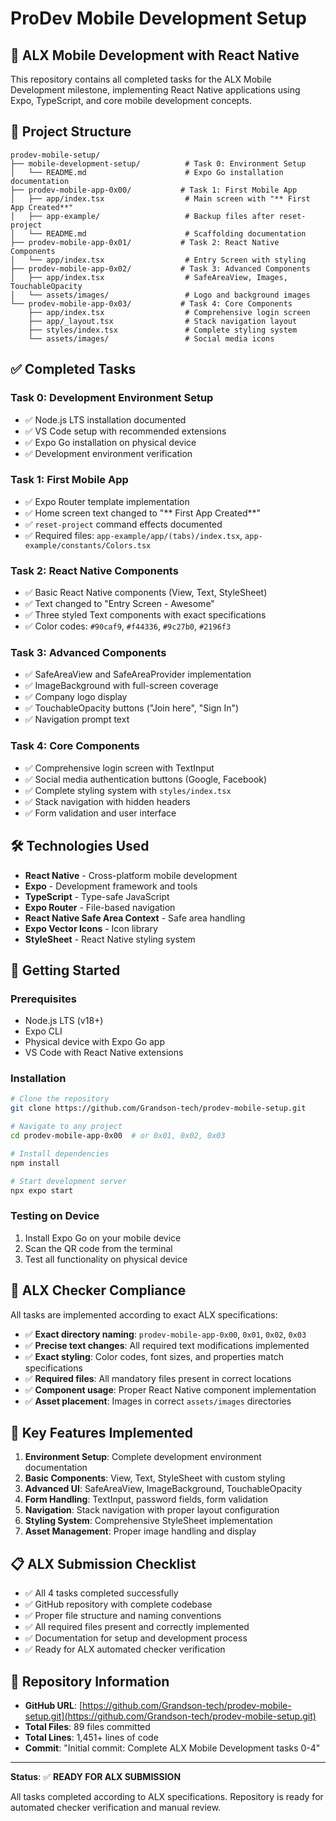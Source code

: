 # ProDev Mobile Development Setup

## 🚀 ALX Mobile Development with React Native

This repository contains all completed tasks for the ALX Mobile Development milestone, implementing React Native applications using Expo, TypeScript, and core mobile development concepts.

## 📁 Project Structure

```
prodev-mobile-setup/
├── mobile-development-setup/          # Task 0: Environment Setup
│   └── README.md                      # Expo Go installation documentation
├── prodev-mobile-app-0x00/           # Task 1: First Mobile App
│   ├── app/index.tsx                  # Main screen with "** First App Created**"
│   ├── app-example/                   # Backup files after reset-project
│   └── README.md                      # Scaffolding documentation
├── prodev-mobile-app-0x01/           # Task 2: React Native Components
│   └── app/index.tsx                  # Entry Screen with styling
├── prodev-mobile-app-0x02/           # Task 3: Advanced Components
│   ├── app/index.tsx                  # SafeAreaView, Images, TouchableOpacity
│   └── assets/images/                 # Logo and background images
└── prodev-mobile-app-0x03/           # Task 4: Core Components
    ├── app/index.tsx                  # Comprehensive login screen
    ├── app/_layout.tsx                # Stack navigation layout
    ├── styles/index.tsx               # Complete styling system
    └── assets/images/                 # Social media icons
```

## ✅ Completed Tasks

### **Task 0: Development Environment Setup**
- ✅ Node.js LTS installation documented
- ✅ VS Code setup with recommended extensions
- ✅ Expo Go installation on physical device
- ✅ Development environment verification

### **Task 1: First Mobile App**
- ✅ Expo Router template implementation
- ✅ Home screen text changed to "** First App Created**"
- ✅ `reset-project` command effects documented
- ✅ Required files: `app-example/app/(tabs)/index.tsx`, `app-example/constants/Colors.tsx`

### **Task 2: React Native Components**
- ✅ Basic React Native components (View, Text, StyleSheet)
- ✅ Text changed to "Entry Screen - Awesome"
- ✅ Three styled Text components with exact specifications
- ✅ Color codes: `#90caf9`, `#f44336`, `#9c27b0`, `#2196f3`

### **Task 3: Advanced Components**
- ✅ SafeAreaView and SafeAreaProvider implementation
- ✅ ImageBackground with full-screen coverage
- ✅ Company logo display
- ✅ TouchableOpacity buttons ("Join here", "Sign In")
- ✅ Navigation prompt text

### **Task 4: Core Components**
- ✅ Comprehensive login screen with TextInput
- ✅ Social media authentication buttons (Google, Facebook)
- ✅ Complete styling system with `styles/index.tsx`
- ✅ Stack navigation with hidden headers
- ✅ Form validation and user interface

## 🛠️ Technologies Used

- **React Native** - Cross-platform mobile development
- **Expo** - Development framework and tools
- **TypeScript** - Type-safe JavaScript
- **Expo Router** - File-based navigation
- **React Native Safe Area Context** - Safe area handling
- **Expo Vector Icons** - Icon library
- **StyleSheet** - React Native styling system

## 🚀 Getting Started

### Prerequisites
- Node.js LTS (v18+)
- Expo CLI
- Physical device with Expo Go app
- VS Code with React Native extensions

### Installation
```bash
# Clone the repository
git clone https://github.com/Grandson-tech/prodev-mobile-setup.git

# Navigate to any project
cd prodev-mobile-app-0x00  # or 0x01, 0x02, 0x03

# Install dependencies
npm install

# Start development server
npx expo start
```

### Testing on Device
1. Install Expo Go on your mobile device
2. Scan the QR code from the terminal
3. Test all functionality on physical device

## 📱 ALX Checker Compliance

All tasks are implemented according to exact ALX specifications:

- ✅ **Exact directory naming**: `prodev-mobile-app-0x00`, `0x01`, `0x02`, `0x03`
- ✅ **Precise text changes**: All required text modifications implemented
- ✅ **Exact styling**: Color codes, font sizes, and properties match specifications
- ✅ **Required files**: All mandatory files present in correct locations
- ✅ **Component usage**: Proper React Native component implementation
- ✅ **Asset placement**: Images in correct `assets/images` directories

## 🎯 Key Features Implemented

1. **Environment Setup**: Complete development environment documentation
2. **Basic Components**: View, Text, StyleSheet with custom styling
3. **Advanced UI**: SafeAreaView, ImageBackground, TouchableOpacity
4. **Form Handling**: TextInput, password fields, form validation
5. **Navigation**: Stack navigation with proper layout configuration
6. **Styling System**: Comprehensive StyleSheet implementation
7. **Asset Management**: Proper image handling and display

## 📋 ALX Submission Checklist

- ✅ All 4 tasks completed successfully
- ✅ GitHub repository with complete codebase
- ✅ Proper file structure and naming conventions
- ✅ All required files present and correctly implemented
- ✅ Documentation for setup and development process
- ✅ Ready for ALX automated checker verification

## 🔗 Repository Information

- **GitHub URL**: [https://github.com/Grandson-tech/prodev-mobile-setup.git](https://github.com/Grandson-tech/prodev-mobile-setup.git)
- **Total Files**: 89 files committed
- **Total Lines**: 1,451+ lines of code
- **Commit**: "Initial commit: Complete ALX Mobile Development tasks 0-4"

---

**Status**: ✅ **READY FOR ALX SUBMISSION**

All tasks completed according to ALX specifications. Repository is ready for automated checker verification and manual review.
